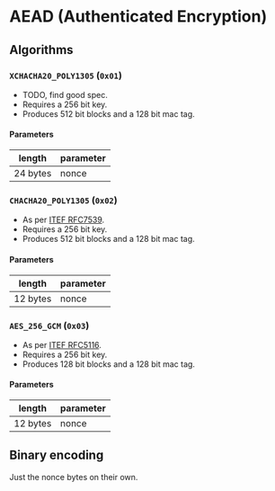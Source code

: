 # AEAD (Authenticated Encryption)

## Algorithms

### `XCHACHA20_POLY1305` (`0x01`)

- TODO, find good spec.
- Requires a 256 bit key.
- Produces 512 bit blocks and a 128 bit mac tag.

#### Parameters

| length   | parameter |
| -------- | --------- |
| 24 bytes | nonce     |

### `CHACHA20_POLY1305` (`0x02`)

- As per [ITEF RFC7539](https://tools.ietf.org/html/rfc7539).
- Requires a 256 bit key.
- Produces 512 bit blocks and a 128 bit mac tag.

#### Parameters

| length   | parameter |
| -------- | --------- |
| 12 bytes | nonce     |

### `AES_256_GCM` (`0x03`)

- As per [ITEF RFC5116](https://tools.ietf.org/html/rfc5116).
- Requires a 256 bit key.
- Produces 128 bit blocks and a 128 bit mac tag.

#### Parameters

| length   | parameter |
| -------- | --------- |
| 12 bytes | nonce     |

## Binary encoding

Just the nonce bytes on their own.